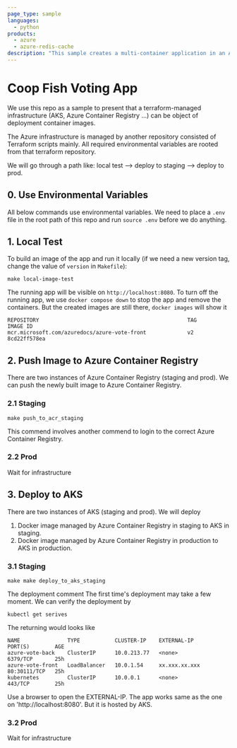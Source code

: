 ```yaml
---
page_type: sample
languages:
  - python
products:
  - azure
  - azure-redis-cache
description: "This sample creates a multi-container application in an Azure Kubernetes Service (AKS) cluster."
---
```


# Coop Fish Voting App

We use this repo as a sample to present that a terraform-managed infrastructure (AKS, Azure Container Registry ...) can be 
object of deployment container images.

The Azure infrastructure is managed by another repository consisted of Terraform scripts mainly. All required environmental variables 
are rooted from that terraform repository.

We will go through a path like: local test --> deploy to staging --> deploy to prod.

## 0. Use Environmental Variables
All below commands use environmental variables. We need to place a `.env` file in the root path of this repo and 
run `source .env` before we do anything.

## 1. Local Test
To build an image of the app and run it locally (if we need a new version tag, change the value of `version` in `Makefile`):
```commandline
make local-image-test
```
The running app will be visible on `http://localhost:8080`. 
To turn off the running app, we use `docker compose down` to stop the app and remove the containers.
But the created images are still there, `docker images` will show it
```commandline
REPOSITORY                                               TAG                        IMAGE ID      
mcr.microsoft.com/azuredocs/azure-vote-front             v2                         8cd22ff578ea  
```

## 2. Push Image to Azure Container Registry
There are two instances of Azure Container Registry (staging and prod). We can push the newly built image to Azure Container Registry.
### 2.1 Staging
```commandline
make push_to_acr_staging
```
This commend involves another commend to login to the correct Azure Container Registry.

### 2.2 Prod
Wait for infrastructure


## 3. Deploy to AKS
There are two instances of AKS (staging and prod). We will deploy 
1. Docker image managed by Azure Container Registry in staging to AKS in staging.
2. Docker image managed by Azure Container Registry in production to AKS in production.

### 3.1 Staging
```commandline
make make deploy_to_aks_staging
```
The deployment comment 
The first time's deployment may take a few moment. We can verify the deployment by
```commandline
kubectl get serives
```
The returning would looks like
```commandline
NAME               TYPE           CLUSTER-IP    EXTERNAL-IP     PORT(S)        AGE
azure-vote-back    ClusterIP      10.0.213.77   <none>          6379/TCP       25h
azure-vote-front   LoadBalancer   10.0.1.54     xx.xxx.xx.xxx   80:30111/TCP   25h
kubernetes         ClusterIP      10.0.0.1      <none>          443/TCP        25h
```
Use a browser to open the EXTERNAL-IP. The app works same as the one on 'http://localhost:8080'. But it is hosted by AKS.

### 3.2 Prod
Wait for infrastructure
